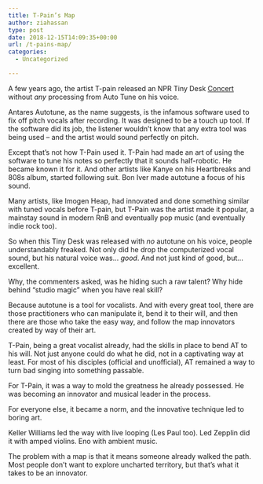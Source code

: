 ```yaml
---
title: T-Pain’s Map
author: ziahassan
type: post
date: 2018-12-15T14:09:35+00:00
url: /t-pains-map/
categories:
  - Uncategorized

---
```

A few years ago, the artist T-pain released an NPR Tiny Desk [Concert][1] without _any_ processing from Auto Tune on his voice. 

Antares Autotune, as the name suggests, is the infamous software used to fix off pitch vocals after recording. It was designed to be a touch up tool. If the software did its job, the listener wouldn&#8217;t know that any extra tool was being used &#8211; and the artist would sound perfectly on pitch. 

Except that&#8217;s not how T-Pain used it. T-Pain had made an art of using the software to tune his notes so perfectly that it sounds half-robotic. He became known it for it. And other artists like Kanye on his Heartbreaks and 808s album, started following suit. Bon Iver made autotune a focus of his sound. 

Many artists, like Imogen Heap, had innovated and done something similar with tuned vocals before T-pain, but T-Pain was the artist made it popular, a mainstay sound in modern RnB and eventually pop music (and eventually indie rock too). 

So when this Tiny Desk was released with _no_ autotune on his voice, people understandably freaked. Not only did he drop the computerized vocal sound, but his natural voice was&#8230; _good_. And not just kind of good, but&#8230; excellent. 

Why, the commenters asked, was he hiding such a raw talent? Why hide behind “studio magic” when you have real skill?

Because autotune is a tool for vocalists. And with every great tool, there are those practitioners who can manipulate it, bend it to their will, and then there are those who take the easy way, and follow the map innovators created by way of their art. 

T-Pain, being a great vocalist already, had the skills in place to bend AT to his will. Not just anyone could do what he did, not in a captivating way at least. For most of his disciples (official and unofficial), AT remained a way to turn bad singing into something passable. 

For T-Pain, it was a way to mold the greatness he already possessed. He was becoming an innovator and musical leader in the process. 

For everyone else, it became a norm, and the innovative technique led to boring art. 

Keller Williams led the way with live looping (Les Paul too). Led Zepplin did it with amped violins. Eno with ambient music. 

The problem with a map is that it means someone already walked the path. Most people don&#8217;t want to explore uncharted territory, but that&#8217;s what it takes to be an innovator.

 [1]: https://youtu.be/CIjXUg1s5gc
